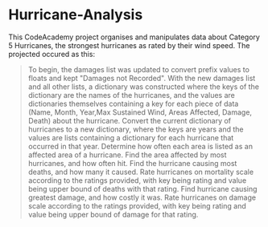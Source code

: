 # Hurricane-Analysis

This CodeAcademy project organises and manipulates data about Category 5 Hurricanes, the strongest hurricanes as rated by their wind speed. The projected occured as this:

  > To begin, the damages list was updated to convert prefix values to floats and kept "Damages not Recorded".
  > With the new damages list and all other lists, a dictionary was constructed where the keys of the dictionary are the names of the hurricanes, and the values are dictionaries     themselves containing a key for each piece of data (Name, Month, Year,Max Sustained Wind, Areas Affected, Damage, Death) about the hurricane.
  > Convert the current dictionary of hurricanes to a new dictionary, where the keys are years and the values are lists containing a dictionary for each hurricane that occurred     in that year.
  > Determine how often each area is listed as an affected area of a hurricane.
  > Find the area affected by most hurricanes, and how often hit.
  > Find the hurricane causing most deaths, and how many it caused.
  > Rate hurricanes on mortality scale according to the ratings provided, with key being rating and value being upper bound of deaths with that rating.
  > Find hurricane causing greatest damage, and how costly it was.
  > Rate hurricanes on damage scale according to the ratings provided, with key being rating and value being upper bound of damage for that rating.
